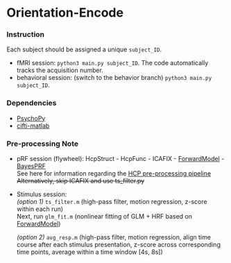# Orientation-Encode

### Instruction
Each subject should be assigned a unique `subject_ID`.
- fMRI session: `python3 main.py subject_ID`.
The code automatically tracks the acquisition number.
- behavioral session: (switch to the behavior branch)
`python3 main.py subject_ID`.

### Dependencies
- [PsychoPy](https://www.psychopy.org/)
- [cifti-matlab](https://github.com/Washington-University/cifti-matlab)

### Pre-processing Note
- pRF session (flywheel): HcpStruct - HcpFunc - ICAFIX - [ForwardModel](https://github.com/gkaguirrelab/forwardModel) - [BayesPRF](https://elifesciences.org/articles/40224)  
See here for information regarding the [HCP pre-processing pipeline](https://github.com/Washington-University/HCPpipelines)  
~~Alternatively, skip ICAFIX and use ts_filter.py~~
- Stimulus session:  
*(option 1)* `ts_filter.m` (high-pass filter, motion regression, z-score within each run)  
Next, run `glm_fit.m` (nonlinear fitting of GLM + HRF based on [ForwardModel](https://github.com/gkaguirrelab/forwardModel))    
  
  *(option 2)* `avg_resp.m` (high-pass filter, motion regression, align time course after each stimulus presentation, z-score across corresponding time points, average within a time window [4s, 8s])  
